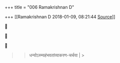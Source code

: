 +++
title = "006 Ramakrishnan D"

+++
[[Ramakrishnan D	2018-01-09, 08:21:44 [Source](https://groups.google.com/g/samskrita/c/Bjc-nPPKpLk)]]









> 
> > धन्योऽस्म्यहंभवतांव्याकरण-चर्चया \| >
> 

  

  

  

  

  

  

  

  

  



